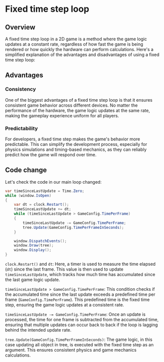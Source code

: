 # Fixed time step loop

## Overview
A fixed time step loop in a 2D game is a method where the game logic updates at a constant rate, regardless of how fast the game is being rendered or how quickly the hardware can perform calculations. Here's a simplified explanation of the advantages and disadvantages of using a fixed time step loop:

## Advantages

### Consistency
One of the biggest advantages of a fixed time step loop is that it ensures consistent game behavior across different devices. No matter the performance of the hardware, the game logic updates at the same rate, making the gameplay experience uniform for all players.

### Predictability
For developers, a fixed time step makes the game's behavior more predictable. This can simplify the development process, especially for physics simulations and timing-based mechanics, as they can reliably predict how the game will respond over time.

## Code change

Let's check the code in our main loop changed:

```cs
var timeSinceLastUpdate = Time.Zero;
while (window.IsOpen)
{
    var dt = clock.Restart();
    timeSinceLastUpdate += dt;
    while (timeSinceLastUpdate > GameConfig.TimePerFrame)
    {
        timeSinceLastUpdate -= GameConfig.TimePerFrame;
        tree.Update(GameConfig.TimePerFrameInSeconds);
    }

    window.DispatchEvents();
    window.Draw(tree);
    window.Display();
}
```

`clock.Restart()` and `dt`: Here, a timer is used to measure the time elapsed (`dt`) since the last frame. This value is then used to update `timeSinceLastUpdate`, which tracks how much time has accumulated since the last game logic update.

`timeSinceLastUpdate > GameConfig.TimePerFrame`: This condition checks if the accumulated time since the last update exceeds a predefined time per frame (`GameConfig.TimePerFrame`). This predefined time is the fixed time step, ensuring the game logic updates at a consistent rate.

`timeSinceLastUpdate -= GameConfig.TimePerFrame`: Once an update is processed, the time for one frame is subtracted from the accumulated time, ensuring that multiple updates can occur back to back if the loop is lagging behind the intended update rate.

`tree.Update(GameConfig.TimePerFrameInSeconds)`: The game logic, in this case updating all object in tree, is executed with the fixed time step as an argument. This ensures consistent physics and game mechanics calculations.
